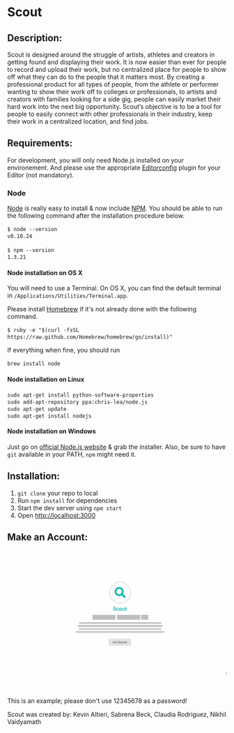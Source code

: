 # Scout

## Description:

Scout is designed around the struggle of artists, athletes and creators in getting found and displaying their work.  It is now easier than ever for people to record and upload their work, but no centralized place for people to show off what they can do to the people that it matters most.  By creating a professional product for all types of people, from the athlete or performer wanting to show their work off to colleges or professionals, to artists and creators with families looking for a side gig, people can easily market their hard work into the next big opportunity.  Scout’s objective is to be a tool for people to easily connect with other professionals in their industry, keep their work in a centralized location, and find jobs.

## Requirements:

For development, you will only need Node.js installed on your environement.
And please use the appropriate [Editorconfig](http://editorconfig.org/) plugin for your Editor (not mandatory).

### Node

[Node](http://nodejs.org/) is really easy to install & now include [NPM](https://npmjs.org/).
You should be able to run the following command after the installation procedure
below.

    $ node --version
    v0.10.24

    $ npm --version
    1.3.21

#### Node installation on OS X

You will need to use a Terminal. On OS X, you can find the default terminal in
`/Applications/Utilities/Terminal.app`.

Please install [Homebrew](http://brew.sh/) if it's not already done with the following command.

    $ ruby -e "$(curl -fsSL https://raw.github.com/Homebrew/homebrew/go/install)"

If everything when fine, you should run

    brew install node

#### Node installation on Linux

    sudo apt-get install python-software-properties
    sudo add-apt-repository ppa:chris-lea/node.js
    sudo apt-get update
    sudo apt-get install nodejs

#### Node installation on Windows

Just go on [official Node.js website](http://nodejs.org/) & grab the installer.
Also, be sure to have `git` available in your PATH, `npm` might need it.

## Installation:

1. `git clone` your repo to local
2. Run `npm install` for dependencies
3. Start the dev server using `npm start`
4. Open [http://localhost:3000](http://localhost:3000)


## Make an Account:

![](getStarted.gif)

This is an example; please don't use 12345678 as a password! 

Scout was created by: Kevin Altieri, Sabrena Beck, Claudia Rodriguez, Nikhil Vaidyamath
